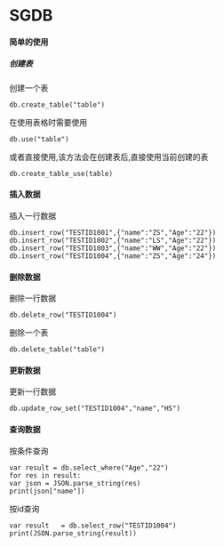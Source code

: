 # SGDB

#### 简单的使用

##### 创建表

创建一个表

```
db.create_table("table")
```

在使用表格时需要使用

```
db.use("table")
```

或者直接使用,该方法会在创建表后,直接使用当前创建的表

```
db.create_table_use(table)
```



#### 插入数据

插入一行数据

```
db.insert_row("TESTID1001",{"name":"ZS","Age":"22"})
db.insert_row("TESTID1002",{"name":"LS","Age":"22"})
db.insert_row("TESTID1003",{"name":"WW","Age":"22"})
db.insert_row("TESTID1004",{"name":"ZS","Age":"24"})
```



#### 删除数据

删除一行数据

```
db.delete_row("TESTID1004")
```

删除一个表

```
db.delete_table("table")
```



#### 更新数据

更新一行数据

```
db.update_row_set("TESTID1004","name","HS")
```



#### 查询数据

按条件查询

```
var result = db.select_where("Age","22")
for res in result:
var json = JSON.parse_string(res)
print(json["name"])
```

按id查询

```
var result   = db.select_row("TESTID1004")
print(JSON.parse_string(result))
```

